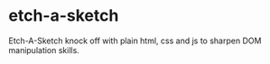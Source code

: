 # etch-a-sketch
Etch-A-Sketch knock off with plain html, css and js to sharpen DOM manipulation skills.
